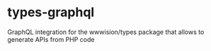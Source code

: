 # types-graphql
GraphQL integration for the wwwision/types package that allows to generate APIs from PHP code
